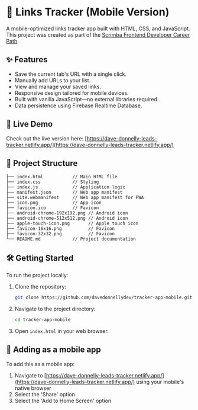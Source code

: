 # 📱 Links Tracker (Mobile Version)

A mobile-optimized links tracker app built with HTML, CSS, and JavaScript. This project was created as part of the [Scrimba Frontend Developer Career Path](https://scrimba.com/learn/frontend).

## ✨ Features

- Save the current tab's URL with a single click.
- Manually add URLs to your list.
- View and manage your saved links.
- Responsive design tailored for mobile devices.
- Built with vanilla JavaScript—no external libraries required.
- Data persistence using Firebase Realtime Database.

## 🚀 Live Demo

Check out the live version here: [https://dave-donnelly-leads-tracker.netlify.app/](https://dave-donnelly-leads-tracker.netlify.app/)

## 📁 Project Structure


```plaintext
├── index.html           // Main HTML file
├── index.css            // Styling
├── index.js             // Application logic
├── manifest.json        // Web app manifest
├── site.webmanifest     // Web app manifest for PWA
├── icon.png             // App icon
├── favicon.ico          // Favicon
├── android-chrome-192x192.png // Android icon
├── android-chrome-512x512.png // Android icon
├── apple-touch-icon.png       // Apple touch icon
├── favicon-16x16.png          // Favicon
├── favicon-32x32.png          // Favicon
└── README.md            // Project documentation
```




## 🛠️ Getting Started

To run the project locally:

1. Clone the repository:
   ```bash
   git clone https://github.com/davedonnellydev/tracker-app-mobile.git
   ```


2. Navigate to the project directory:
   ```bash
   cd tracker-app-mobile
   ```


3. Open `index.html` in your web browser.


## 📲  Adding as a mobile app

To add this as a mobile app:

1. Navigate to [https://dave-donnelly-leads-tracker.netlify.app/](https://dave-donnelly-leads-tracker.netlify.app/) using your mobile's native browser
2. Select the 'Share' option
3. Select the 'Add to Home Screen' option
